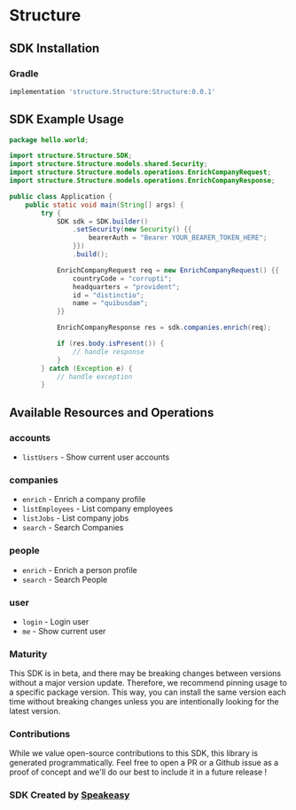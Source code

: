 # Structure

<!-- Start SDK Installation -->
## SDK Installation

### Gradle

```groovy
implementation 'structure.Structure:Structure:0.0.1'
```
<!-- End SDK Installation -->

## SDK Example Usage
<!-- Start SDK Example Usage -->
```java
package hello.world;

import structure.Structure.SDK;
import structure.Structure.models.shared.Security;
import structure.Structure.models.operations.EnrichCompanyRequest;
import structure.Structure.models.operations.EnrichCompanyResponse;

public class Application {
    public static void main(String[] args) {
        try {
            SDK sdk = SDK.builder()
                .setSecurity(new Security() {{
                    bearerAuth = "Bearer YOUR_BEARER_TOKEN_HERE";
                }})
                .build();

            EnrichCompanyRequest req = new EnrichCompanyRequest() {{
                countryCode = "corrupti";
                headquarters = "provident";
                id = "distinctio";
                name = "quibusdam";
            }}            

            EnrichCompanyResponse res = sdk.companies.enrich(req);

            if (res.body.isPresent()) {
                // handle response
            }
        } catch (Exception e) {
            // handle exception
        }
```
<!-- End SDK Example Usage -->

<!-- Start SDK Available Operations -->
## Available Resources and Operations


### accounts

* `listUsers` - Show current user accounts

### companies

* `enrich` - Enrich a company profile
* `listEmployees` - List company employees
* `listJobs` - List company jobs
* `search` - Search Companies

### people

* `enrich` - Enrich a person profile
* `search` - Search People

### user

* `login` - Login user
* `me` - Show current user
<!-- End SDK Available Operations -->

### Maturity

This SDK is in beta, and there may be breaking changes between versions without a major version update. Therefore, we recommend pinning usage 
to a specific package version. This way, you can install the same version each time without breaking changes unless you are intentionally 
looking for the latest version.

### Contributions

While we value open-source contributions to this SDK, this library is generated programmatically. 
Feel free to open a PR or a Github issue as a proof of concept and we'll do our best to include it in a future release !

### SDK Created by [Speakeasy](https://docs.speakeasyapi.dev/docs/using-speakeasy/client-sdks)
